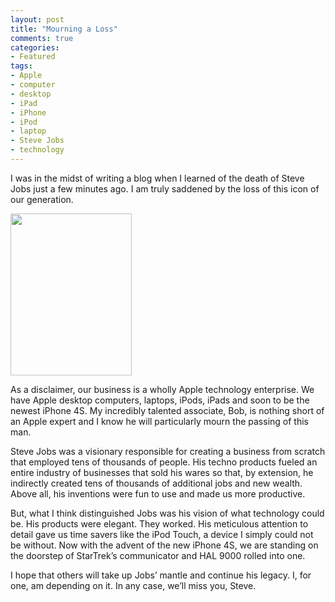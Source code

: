 ```yaml
---
layout: post
title: "Mourning a Loss"
comments: true
categories:
- Featured
tags:
- Apple
- computer
- desktop
- iPad
- iPhone
- iPod
- laptop
- Steve Jobs
- technology
---
```

I was in the midst of writing a blog when I learned of the death of Steve Jobs just a few minutes ago. I am truly saddened by the loss of this icon of our generation.

<a href="http://blog.lesterpickerphoto.com/wp-content/uploads/2011/10/images.jpeg"><img class="aligncenter size-full wp-image-1711" title="images" src="http://blog.lesterpickerphoto.com/wp-content/uploads/2011/10/images.jpeg" alt="" width="194" height="259"></a>

As a disclaimer, our business is a wholly Apple technology enterprise. We have Apple desktop computers, laptops, iPods, iPads and soon to be the newest iPhone 4S. My incredibly talented associate, Bob, is nothing short of an Apple expert and I know he will particularly mourn the passing of this man.

Steve Jobs was a visionary responsible for creating a business from scratch that employed tens of thousands of people. His techno products fueled an entire industry of businesses that sold his wares so that, by extension, he indirectly created tens of thousands of additional jobs and new wealth. Above all, his inventions were fun to use and made us more productive.

But, what I think distinguished Jobs was his vision of what technology could be. His products were elegant. They worked. His meticulous attention to detail gave us time savers like the iPod Touch, a device I simply could not be without. Now with the advent of the new iPhone 4S, we are standing on the doorstep of StarTrek’s communicator and HAL 9000 rolled into one.

I hope that others will take up Jobs’ mantle and continue his legacy. I, for one, am depending on it. In any case, we’ll miss you, Steve.